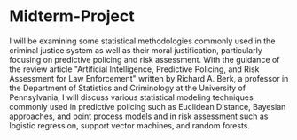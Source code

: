 # Midterm-Project
I will be examining some statistical methodologies commonly used in the criminal justice system as well as their moral justification, particularly focusing on predictive policing and risk assessment. With the guidance of the review article "Artificial Intelligence, Predictive Policing, and Risk Assessment for Law Enforcement" written by Richard A. Berk, a professor in the Department of Statistics and Criminology at the University of Pennsylvania, I will discuss various statistical modeling techniques commonly used in predictive policing such as Euclidean Distance, Bayesian approaches, and point process models and in risk assessment such as logistic regression, support vector machines, and random forests.
